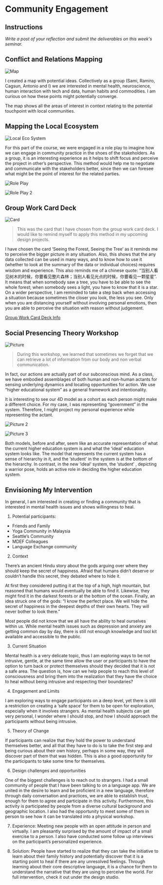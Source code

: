 # Community Engagement

## Instructions

*Write a post of your reflection and submit the deliverables on this week's seminar.*

## Conflict and Relations Mapping

![Map](../images/week6/1.jpg)

I created a map with potential ideas. Collectively as a group (Sami, Ramiro, Cagsun, Antonio and I) we are interested in mental health, neuroscience, human interaction with tech and data, human habits and commodities. I am curious on how these points might potentially converge.

The map shows all the areas of interest in context relating to the potential touchpoint with local communities.

##  Mapping the Local Ecosystem

![Local Eco System](../images/week6/2.JPG)

For this part of the course, we were engaged in a role play to imagine how we can engage in community practice in the shoes of the stakeholders. As a group, it is an interesting experience as it helps to shift focus and perceive the project in other’s perspective. This method would help me to negotiate and communicate with the stakeholders better, since then we can foresee what might be the point of interest for the related parties.

![Role Play](../images/week6/3.JPG)

![Role Play 2](../images/week6/4.JPG)

##  Group Work Card Deck

![Card](../images/week6/5.jpg)

>This was the card that I have chosen from the group work card deck. I would like to remind myself to apply this method in my upcoming design projects. 

I have chosen the card ‘Seeing the Forest, Seeing the Tree’ as it reminds me to perceive the bigger picture in any situation. Also, this shows that the any data collected can be used in many ways, and to know how to use it (whether to look at the summary of the data or individual choices) requires wisdom and experience. This also reminds me of a chinese quote: “当别人看见树木的时候，你要看见整片森林；当别人看见光点的时候，你要看见一颗星星”. It means that when somebody saw a tree, you have to be able to see the whole forest; when somebody sees a light, you have to know  that it is a star. On a wider perspective, I am reminded to take a step back when accessing a situation because sometimes the closer you look, the less you see. Only when you are distancing yourself without involving personal emotions, then you are able to perceive the situation with reason without judgement.

[Group Work Card Deck Info](https://groupworksdeck.org/deck)

## Social Presencing Theory Workshop

![Picture](../images/week6/6.jpg)

>During this workshop, we learned that sometimes we forget that we can retrieve a lot of information from our body and non verbal communication. 

In fact, our actions are actually part of our subconscious mind. As a class, we have embodied assemblages of both human and non-human actants for sensing underlying dynamics and locating opportunities for action. We use “higher educational system” as a general framework and intentionality.

It is interesting to see our 4D model as a cohort as each person might make a different choice. For my case, I was representing “government” in the system. Therefore, I might project my personal experience while representing the actant. 

![Picture 2](../images/week6/7.JPG)

![Picture 3](../images/week6/8.JPG)

Both models, before and after, seem like an accurate representation of what the current higher education system is and what the ‘ideal’ education system looks like. The model that represents the current system has a sense of hierarchy in it, and the ‘student’ in the system is at the bottom of the hierarchy. In contrast, in the new ‘ideal’ system, the ‘student’ , depicting a warrior pose, holds an active role in deciding the higher education system. 

## Envisioning My Intervention

In general, I am interested in creating or finding a community that is interested in mental health issues and shows willingness to heal. 

1. Potential participants:
- Friends and Family
- Yoga Community in Malaysia
- Seattle’s Community
- MDEF Colleagues
- Language Exchange community

2. Context

There’s an ancient Hindu story about the gods arguing over where they should keep the secret of happiness. Afraid that humans didn’t deserve or couldn’t handle this secret, they debated where to hide it. 

At first they considered putting it at the top of a high, high mountain, but reasoned that humans would eventually be able to find it. Likewise, they might find it in the darkest forests or at the bottom of the ocean. Finally, an idea struck one of the gods: “I know the perfect place. We will hide the secret of happiness in the deepest depths of their own hearts. They will never bother to look there.”

Most people did not know that we all have the ability to heal ourselves within us. While mental health issues such as depression and anxiety are getting common day by day, there is still not enough knowledge and tool kit available and accessible to the public. 

3. Current Situation

Mental health is a very delicate topic, thus I am exploring ways to be not intrusive, gentle, at the same time allow the user or participants to have the option to turn back or protect themselves should they decided that it is not a safe area. The question is, how can we help people to reach this level of consciousness and bring them into the realization that they have the choice to heal without being intrusive and respecting their boundaries?

4. Engagement and Limits

I am exploring ways to engage participants on a deep level, yet there is still a restriction on creating a ‘safe space’ for them to be open for exploration, especially when it involves strangers. As mental health subjects can get very personal, I wonder where I should stop, and how I should approach the participants without being intrusive.

5. Theory of Change

If participants can realize that they hold the power to understand themselves better, and all that they have to do is to take the first step and being curious about their own history, perhaps in some way, they will discover part of them that was hidden. This is also a good opportunity for the participants to take some time for themselves.

6. Design challenges and opportunities

One of the biggest challenges is to reach out to strangers. I had a small community of people that I have been talking to on a language app. We are united in the desire to learn and be proficient in a new language, therefore through daily conversation and practices, we are able to establish trust, enough for them to agree and participate in this activity. Furthermore, this activity is participated by people from a diverse cultural background and geographic location. I also had the opportunity to meet some of them in person to see how it can be translated into a physical workshop.

7. Experience:
Meeting new people with an open attitude in person and virtually. I am pleasantly surprised by the amount of impact of a small exercise to a person. I also have conducted some follow up interviews on the participant’s personalized experience.

8. Solution:
People have started to realize that they can take the initiative to learn about their family history and potentially discover that it is a starting point to heal if there are any unresolved feelings. Through learning about their core descriptive language, it is a chance for them to understand the narrative that they are using to perceive the world. For full intervention, check it out under the design studio.
